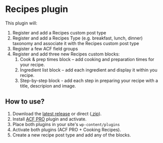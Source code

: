# Recipes plugin

This plugin will:

1. Register and add a Recipes custom post type
2. Register and add a Recipes Type (e.g. breakfast, lunch, dinner) taxonomy and associate it with the Recipes custom post type
3. Register a few ACF field groups
4. Register and add three new Recipes custom blocks:
    1. Cook & prep times block – add cooking and preparation times for your recipe.
    2. Ingredient list block – add each ingredient and display it within you recipe.
    3. Step-by-step block - add each step in preparing your recipe with a title, descripion and image.

## How to use?

1. Download the [latest release](https://github.com/colorful-tones/acf-cooking-recipes/releases) or direct ([.zip](https://github.com/colorful-tones/acf-cooking-recipes/archive/refs/heads/main.zip)).
2. Install [ACF PRO](https://www.advancedcustomfields.com/pro/) plugin and activate.
3. Place both plugins in your site's `wp-content/plugins`
4. Activate both plugins (ACF PRO + Cooking Recipes).
5. Create a new recipe post type and add any of the blocks.
